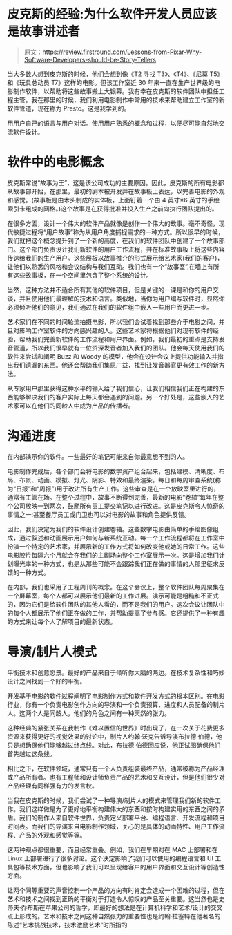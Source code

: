 # 皮克斯的经验:为什么软件开发人员应该是故事讲述者

> 原文：<https://review.firstround.com/Lessons-from-Pixar-Why-Software-Developers-should-be-Story-Tellers>

当大多数人想到皮克斯的时候，他们会想到像《T2 寻找 T3》、《T4》、《尼莫 T5》和《玩具总动员 T7》这样的电影。但该工作室近 30 年来一直在生产世界级的电影制作软件，以帮助将这些故事搬上大银幕。我有幸在皮克斯的软件团队中担任工程主管。我在那里的时候，我们利用电影制作中常用的技术来帮助建立工作室的新软件管道，现在称为 Presto。这是我学到的。

用用户自己的语言与用户对话。使用用户熟悉的概念和过程，以便尽可能自然地交流软件设计。

# 软件中的电影概念

皮克斯常说“故事为王”，这是该公司成功的主要原因。因此，皮克斯的所有电影都从故事部开始，在那里，最初的剧本被开发并在故事板上表达，以完善电影的外观和感觉。(故事板是由木头制成的实体板，上面钉着一个由 4 英寸×6 英寸的手绘索引卡组成的网格。)这个故事是在获得批准并投入生产之前向执行团队提出的。

在很多方面，设计一个伟大的软件产品就像是创作一个伟大的故事。毫不奇怪，现代敏捷过程将“用户故事”称为从用户角度捕捉需求的一种方式。所以很早的时候，我们就把这个概念提升到了一个新的高度，在我们的软件团队中创建了一个故事部门。这个部门负责设计我们新软件的用户工作流程，并在标准故事板上将这些内容传达给我们的生产用户。这些展板以故事推介的形式展示给艺术家(我们的客户)，让他们以熟悉的风格和会议结构与我们互动。我们也有一个“故事室”,在墙上有所有这些故事板，在一个空间里包含了整个系统的设计。

当然，这种方法并不适合所有其他的软件项目，但是关键的一课是和你的用户交谈，并且使用他们最理解的技术和语言。类似地，当你为用户编写软件时，显然你必须倾听他们的意见，我们通过在我们的软件组中嵌入一些用户而更进一步。

艺术家们在不同的时间轮流拍摄电影，所以我们会试着找到那些介于电影之间，并且对影响工作室软件的方向感兴趣的人。这些艺术家将根据他们对现有软件的经验，帮助我们完善新软件的工作流程和用户界面。例如，我们最初的重点是支持发音管道，所以我们很早就有一位资深发音者加入我们的团队。他会每天使用我们的软件来尝试和阐明 Buzz 和 Woody 的模型，他会在设计会议上提供功能输入并指出我们遗漏的东西。他还会帮助我们集思广益，找到让发音器官更有效工作的新方法。

从专家用户那里获得这种水平的输入给了我们信心，让我们相信我们正在构建的东西能够解决我们的客户实际上每天都会遇到的问题。另一个好处是，这些嵌入的艺术家可以在他们的同龄人中成为产品的传播者。

# 沟通进度

在内部演示你的软件。一些最好的笔记可能来自你最意想不到的人。

电影制作完成后，各个部门会将电影的数字资产组合起来，包括建模、清晰度、布局、布景、动画、模拟、灯光、阴影、特效和最终渲染。每日和每周审查系统(称为“日报”和“周报”)用于改进所有生产工作。这些审查是在一个放映室里进行的，通常有主管在场。在整个过程中，故事不断得到完善，最新的电影“卷轴”每年在整个公司放映一到两次，鼓励所有员工提交笔记以进行改进。这是皮克斯令人惊奇的事情之一:甚至餐厅员工或门卫也可以对电影的故事和角色提供反馈。

因此，我们决定为我们的软件设计创建卷轴。这些数字电影由简单的手绘图像组成，通过叙述和动画展示用户如何与新系统互动。每一个工作流程都将在工作室中扮演一个特定的艺术家，并展示新的工作方式将如何改变他或她的日常工作。这些电影胶片每隔六个月就会在我们的主剧场向整个工作室展示一次。这是增加我们计划曝光率的一种方式，也是从那些可能不会跟踪我们正在做的事情的人那里征求反馈的一种方式。

在内部，我们也采用了工程周刊的概念。在这个会议上，整个软件团队每周聚集在一个屏幕室，每个人都可以展示他们最新的工作进展。演示可能是粗糙和不正式的，因为它们是给软件团队的其他人看的，而不是我们的用户。这次会议让团队中的每个人都展示了他们正在做的工作，并帮助提高了参与感。它还提供了一种有趣的方式来让每个人了解项目的最新状态。

# 导演/制片人模式

平衡技术和创意愿景。最好的产品来自于倾听你大脑的两边。在技术复杂性和巧妙设计之间找到一个好的平衡。

开发基于电影的软件过程阐明了电影制作方式和软件开发方式的根本区别。在电影行业，你有一个负责电影创作方向的导演和一个负责预算、进度和人员配备的制片人。这两个人是同龄人，他们的角色之间有一种天然的张力。

这种经典的紧张关系在我制作《难以置信的世界》时出现了，在一次关于花费更多资源来获得更好的视觉效果的讨论中，制片人约翰·沃克告诉导演布拉德·伯德，他只是想确保他们能够越过终点线。对此，布拉德·伯德回应说，他正试图确保他们首先越过这条线。

相比之下，在软件领域，通常只有一个人负责组装最终产品，通常被称为产品经理或产品所有者。也有工程师和设计师负责产品的艺术和交互设计，但是他们很少对产品经理有同样强有力的发言权。

当我在皮克斯的时候，我们尝试了一种导演/制片人的模式来管理我们新的软件工作。我们这样做是为了更好地平衡构建伟大的东西和按时构建实用的东西之间的矛盾。我们的制作人来自软件世界，负责定义部署平台、编程语言、开发流程和项目时间表。而我们的导演来自电影制作领域，关心的是具体的动画特性、用户工作流程、产品的外观和感觉等等。

这两种观点都很重要，而且经常重叠。例如，我们在早期对在 MAC 上部署和在 Linux 上部署进行了很多讨论。这个决定影响了我们可以使用的编程语言和 UI 工具包等技术方面，但也影响了我们可以呈现给客户的用户界面和交互设计等创造性方面。

让两个同等重要的声音控制一个产品的方向有时肯定会造成一个困难的过程，但在艺术和技术之间找到正确的平衡对于打造令人惊叹的产品至关重要。这当然也是史蒂夫·乔布斯在苹果公司的哲学，即最好的想法是在计算机科学和艺术/设计的交叉点上形成的。艺术和技术之间这种自然张力的重要性也是约翰·拉塞特在他著名的陈述“艺术挑战技术，技术激励艺术”时所指的
